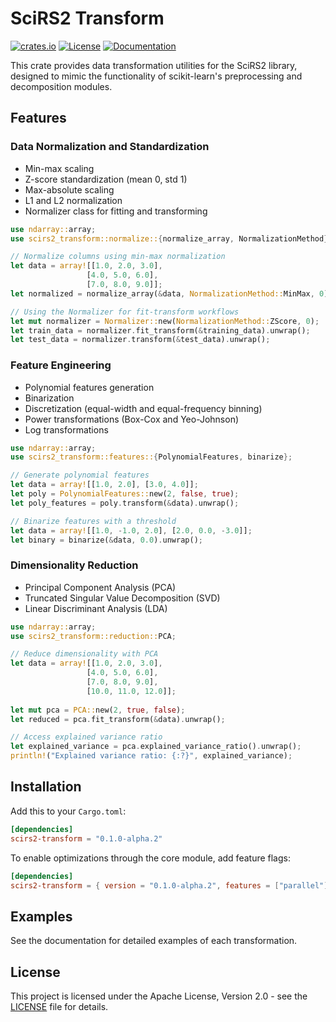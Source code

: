 # SciRS2 Transform

[![crates.io](https://img.shields.io/crates/v/scirs2-transform.svg)](https://crates.io/crates/scirs2-transform)
[![License](https://img.shields.io/crates/l/scirs2-transform.svg)](../LICENSE)
[![Documentation](https://img.shields.io/docsrs/scirs2-transform)](https://docs.rs/scirs2-transform)

This crate provides data transformation utilities for the SciRS2 library, designed to mimic the functionality of scikit-learn's preprocessing and decomposition modules.

## Features

### Data Normalization and Standardization

- Min-max scaling
- Z-score standardization (mean 0, std 1)
- Max-absolute scaling
- L1 and L2 normalization
- Normalizer class for fitting and transforming

```rust
use ndarray::array;
use scirs2_transform::normalize::{normalize_array, NormalizationMethod};

// Normalize columns using min-max normalization
let data = array![[1.0, 2.0, 3.0], 
                 [4.0, 5.0, 6.0],
                 [7.0, 8.0, 9.0]];
let normalized = normalize_array(&data, NormalizationMethod::MinMax, 0).unwrap();

// Using the Normalizer for fit-transform workflows
let mut normalizer = Normalizer::new(NormalizationMethod::ZScore, 0);
let train_data = normalizer.fit_transform(&training_data).unwrap();
let test_data = normalizer.transform(&test_data).unwrap();
```

### Feature Engineering

- Polynomial features generation
- Binarization
- Discretization (equal-width and equal-frequency binning)
- Power transformations (Box-Cox and Yeo-Johnson)
- Log transformations

```rust
use ndarray::array;
use scirs2_transform::features::{PolynomialFeatures, binarize};

// Generate polynomial features
let data = array![[1.0, 2.0], [3.0, 4.0]];
let poly = PolynomialFeatures::new(2, false, true);
let poly_features = poly.transform(&data).unwrap();

// Binarize features with a threshold
let data = array![[1.0, -1.0, 2.0], [2.0, 0.0, -3.0]];
let binary = binarize(&data, 0.0).unwrap();
```

### Dimensionality Reduction

- Principal Component Analysis (PCA)
- Truncated Singular Value Decomposition (SVD)
- Linear Discriminant Analysis (LDA)

```rust
use ndarray::array;
use scirs2_transform::reduction::PCA;

// Reduce dimensionality with PCA
let data = array![[1.0, 2.0, 3.0], 
                 [4.0, 5.0, 6.0],
                 [7.0, 8.0, 9.0],
                 [10.0, 11.0, 12.0]];
                 
let mut pca = PCA::new(2, true, false);
let reduced = pca.fit_transform(&data).unwrap();

// Access explained variance ratio
let explained_variance = pca.explained_variance_ratio().unwrap();
println!("Explained variance ratio: {:?}", explained_variance);
```

## Installation

Add this to your `Cargo.toml`:

```toml
[dependencies]
scirs2-transform = "0.1.0-alpha.2"
```

To enable optimizations through the core module, add feature flags:

```toml
[dependencies]
scirs2-transform = { version = "0.1.0-alpha.2", features = ["parallel"] }
```

## Examples

See the documentation for detailed examples of each transformation.

## License

This project is licensed under the Apache License, Version 2.0 - see the [LICENSE](../LICENSE) file for details.